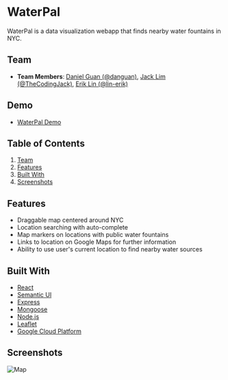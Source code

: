# WaterPal

WaterPal is a data visualization webapp that finds nearby water fountains in NYC.

## Team

- **Team Members**: [Daniel Guan (@danguan)](https://github.com/danguan), [Jack Lim (@TheCodingJack)](https://github.com/thecodingjack), [Erik Lin (@lin-erik)](https://github.com/lin-erik)

## Demo

- [WaterPal Demo](https://waterpal.org)

## Table of Contents

1. [Team](#team)
1. [Features](#features)
1. [Built With](#built-with)
1. [Screenshots](#screenshots)

## Features

- Draggable map centered around NYC
- Location searching with auto-complete
- Map markers on locations with public water fountains
- Links to location on Google Maps for further information
- Ability to use user's current location to find nearby water sources

## Built With

- [React](https://reactjs.org/)
- [Semantic UI](http://react.semantic-ui.com/)
- [Express](https://expressjs.com/)
- [Mongoose](https://mongoosejs.com/)
- [Node.js](https://nodejs.org/en/)
- [Leaflet](https://leafletjs.com)
- [Google Cloud Platform](https://cloud.google.com/)

## Screenshots

![Map](https://i.imgur.com/8mWTRkP.jpg)
